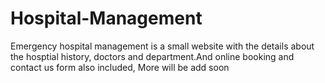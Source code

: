 # Hospital-Management
Emergency hospital  management is a small website with the details about the hosptial history, doctors and department.And online booking and contact us form also included, More will be add soon
